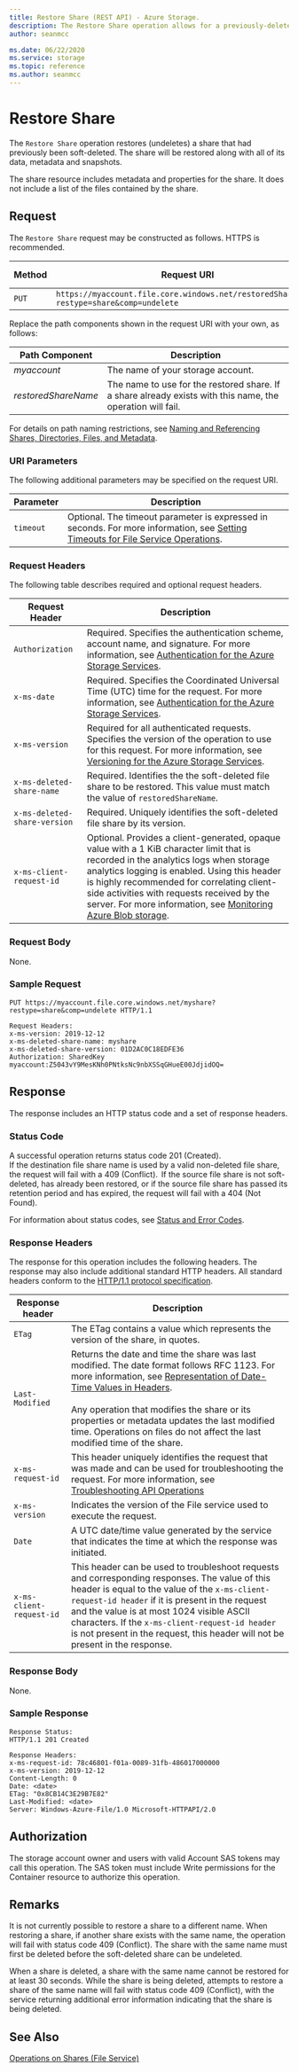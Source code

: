 ```yaml
---
title: Restore Share (REST API) - Azure Storage.
description: The Restore Share operation allows for a previously-deleted share to be undeleted.
author: seanmcc

ms.date: 06/22/2020
ms.service: storage
ms.topic: reference
ms.author: seanmcc
---
```


# Restore Share
The `Restore Share` operation restores (undeletes) a share that had previously been soft-deleted. The share will be restored along with all of its data, metadata and snapshots.
  
The share resource includes metadata and properties for the share. It does not include a list of the files contained by the share.  
  
## Request  
 The `Restore Share` request may be constructed as follows. HTTPS is recommended.  
  
|Method|Request URI|HTTP Version|  
|------------|-----------------|------------------|  
|`PUT`|`https://myaccount.file.core.windows.net/restoredShareName?restype=share&comp=undelete`|HTTP/1.1|  
  
 Replace the path components shown in the request URI with your own, as follows:  
  
|Path Component|Description|  
|--------------------|-----------------|  
|*myaccount*|The name of your storage account.|  
|*restoredShareName*|The name to use for the restored share. If a share already exists with this name, the operation will fail.|  
  
 For details on path naming restrictions, see [Naming and Referencing Shares, Directories, Files, and Metadata](Naming-and-Referencing-Shares--Directories--Files--and-Metadata.md).  
  
### URI Parameters  
 The following additional parameters may be specified on the request URI.  
  
|Parameter|Description|  
|---------------|-----------------|  
|`timeout`|Optional. The timeout parameter is expressed in seconds. For more information, see [Setting Timeouts for File Service Operations](Setting-Timeouts-for-File-Service-Operations.md).|  
  
### Request Headers  
 The following table describes required and optional request headers.  
  
|Request Header|Description|  
|--------------------|-----------------|
|`Authorization`|Required. Specifies the authentication scheme, account name, and signature. For more information, see [Authentication for the Azure Storage Services](Authentication-for-the-Azure-Storage-Services.md).|  
|`x-ms-date`|Required. Specifies the Coordinated Universal Time (UTC) time for the request. For more information, see [Authentication for the Azure Storage Services](Authentication-for-the-Azure-Storage-Services.md).|  
|`x-ms-version`|Required for all authenticated requests. Specifies the version of the operation to use for this request. For more information, see [Versioning for the Azure Storage Services](Versioning-for-the-Azure-Storage-Services.md).|
|`x-ms-deleted-share-name`|Required. Identifies the the soft-deleted file share to be restored. This value must match the value of `restoredShareName`.|  
|`x-ms-deleted-share-version`|Required. Uniquely identifies the soft-deleted file share by its version.|
|`x-ms-client-request-id`|Optional. Provides a client-generated, opaque value with a 1 KiB character limit that is recorded in the analytics logs when storage analytics logging is enabled. Using this header is highly recommended for correlating client-side activities with requests received by the server. For more information, see [Monitoring Azure Blob storage](/azure/storage/blobs/monitor-blob-storage).|  
 
### Request Body  
 None.  
  
### Sample Request  
  
```  
PUT https://myaccount.file.core.windows.net/myshare?restype=share&comp=undelete HTTP/1.1   

Request Headers:  
x-ms-version: 2019-12-12   
x-ms-deleted-share-name: myshare 
x-ms-deleted-share-version: 01D2AC0C18EDFE36   
Authorization: SharedKey myaccount:Z5043vY9MesKNh0PNtksNc9nbXSSqGHueE00JdjidOQ= 
```  
  
## Response  
 The response includes an HTTP status code and a set of response headers.  
  
### Status Code  
 A successful operation returns status code 201 (Created).  
 If the destination file share name is used by a valid non-deleted file share, the request will fail with a 409 (Conflict). 
 If the source file share is not soft-deleted, has already been restored, or if the source file share has passed its retention period and has expired, the request will fail with a 404 (Not Found).  
  
 For information about status codes, see [Status and Error Codes](Status-and-Error-Codes2.md).  
  
### Response Headers  
 The response for this operation includes the following headers. The response may also include additional standard HTTP headers. All standard headers conform to the [HTTP/1.1 protocol specification](https://go.microsoft.com/fwlink/?linkid=150478).  
  
|Response header|Description|  
|---------------------|-----------------|  
|`ETag`|The ETag contains a value which represents the version of the share, in quotes.|  
|`Last-Modified`|Returns the date and time the share was last modified. The date format follows RFC 1123. For more information, see [Representation of Date-Time Values in Headers](Representation-of-Date-Time-Values-in-Headers.md).<br /><br /> Any operation that modifies the share or its properties or metadata updates the last modified time. Operations on files do not affect the last modified time of the share.|  
|`x-ms-request-id`|This header uniquely identifies the request that was made and can be used for troubleshooting the request. For more information, see [Troubleshooting API Operations](Troubleshooting-API-Operations.md)|  
|`x-ms-version`|Indicates the version of the File service used to execute the request.|  
|`Date`|A UTC date/time value generated by the service that indicates the time at which the response was initiated.|
|`x-ms-client-request-id`|This header can be used to troubleshoot requests and corresponding responses. The value of this header is equal to the value of the `x-ms-client-request-id header` if it is present in the request and the value is at most 1024 visible ASCII characters. If the `x-ms-client-request-id header` is not present in the request, this header will not be present in the response.|  
  
### Response Body  
 None.  
  
### Sample Response  
  
```  
Response Status:  
HTTP/1.1 201 Created  
  
Response Headers:  
x-ms-request-id: 78c46801-f01a-0089-31fb-486017000000 
x-ms-version: 2019-12-12   
Content-Length: 0 
Date: <date>   
ETag: "0x8CB14C3E29B7E82"   
Last-Modified: <date>   
Server: Windows-Azure-File/1.0 Microsoft-HTTPAPI/2.0 
```  
  
## Authorization  
 The storage account owner and users with valid Account SAS tokens may call this operation. The SAS token must include Write permissions for the Container resource to authorize this operation.
  
## Remarks  
 It is not currently possible to restore a share to a different name. When restoring a share, if another share exists with the same name, the operation will fail with status code 409 (Conflict). The share with the same name must first be deleted before the soft-deleted share can be undeleted. 
 
 When a share is deleted, a share with the same name cannot be restored for at least 30 seconds. While the share is being deleted, attempts to restore a share of the same name will fail with status code 409 (Conflict), with the service returning additional error information indicating that the share is being deleted.
  
## See Also  
 [Operations on Shares (File Service)](Operations-on-Shares--File-Service-.md)
